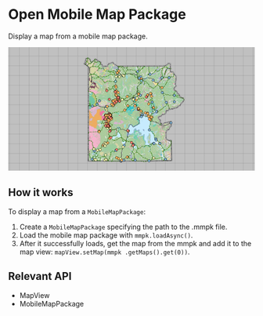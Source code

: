 # Open Mobile Map Package

Display a map from a mobile map package.

<img src="OpenMobileMapPackage.png"/>

## How it works

To display a map from a `MobileMapPackage`:


  1. Create a `MobileMapPackage` specifying the path to the .mmpk file.
  2. Load the mobile map package with `mmpk.loadAsync()`.
  3. After it successfully loads, get the map from the mmpk and add it to the map view: `mapView.setMap(mmpk
  .getMaps().get(0))`.


## Relevant API


  * MapView
  * MobileMapPackage


